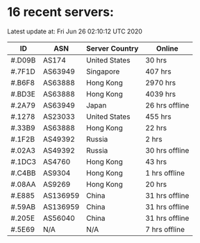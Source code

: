 # 16 recent servers:

Latest update at: Fri Jun 26 02:10:12 UTC 2020

| ID | ASN | Server Country | Online |
| -- | --- | -------------- | ------ |
| #.D09B | AS174 | United States | 30 hrs |
| #.7F1D | AS63949 | Singapore | 407 hrs |
| #.B6F8 | AS63888 | Hong Kong | 2970 hrs |
| #.BD3E | AS63888 | Hong Kong | 4039 hrs |
| #.2A79 | AS63949 | Japan | 26 hrs offline |
| #.1278 | AS23033 | United States | 455 hrs |
| #.33B9 | AS63888 | Hong Kong | 22 hrs |
| #.1F2B | AS49392 | Russia | 2 hrs |
| #.02A3 | AS49392 | Russia | 30 hrs offline |
| #.1DC3 | AS4760 | Hong Kong | 43 hrs |
| #.C4BB | AS9304 | Hong Kong | 1 hrs offline |
| #.08AA | AS9269 | Hong Kong | 20 hrs |
| #.E885 | AS136959 | China | 31 hrs offline |
| #.59AB | AS136959 | China | 31 hrs offline |
| #.205E | AS56040 | China | 31 hrs offline |
| #.5E69 | N/A | N/A | 7 hrs offline |

